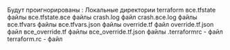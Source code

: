 Будут проигнорированы :
Локальные директории terraform
все.tfstate файлы
все.tfstate.все файлы 
crash.log файл
crash.все.log файлы
все.tfvars файлы
все.tfvars.json файлы
override.tf файл
override.tf.json файл
все_override.tf файлы
все_override.tf.json файлы
.terraformrc - файл
terraform.rc - файл